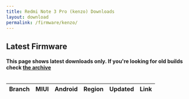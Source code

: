 ```yaml
---
title: Redmi Note 3 Pro (kenzo) Downloads
layout: download
permalink: /firmware/kenzo/
---
```


## Latest Firmware
#### This page shows latest downloads only. If you're looking for old builds check [the archive](/archive/firmware/kenzo/)


<div style="overflow-x:auto;">
<table id="firmware" class="compact row-border" style="width:100%">
    <thead>
        <tr>
            <th>Branch</th>
            <th>MIUI</th>
            <th>Android</th>
            <th>Region</th>
            <th>Updated</th>
            <th>Link</th>
        </tr>
    </thead>
    <script>loadFirmwareDownloads('kenzo', 'latest')</script>
</table>
</div>
